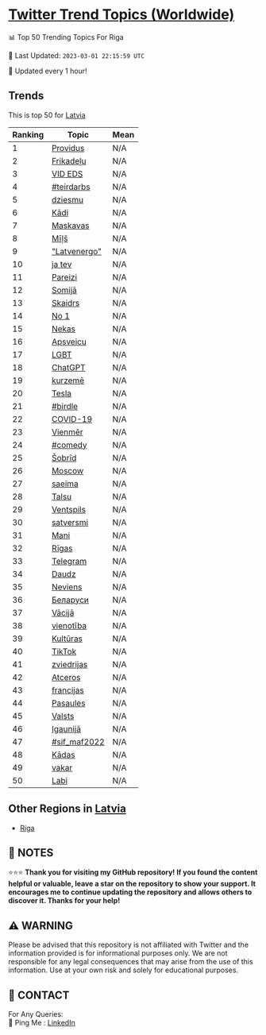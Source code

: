 [Twitter Trend Topics (Worldwide)](https://github.com/ErcinDedeoglu/Twitter-Trend-Topics)
==========


📊 Top 50 Trending Topics For Riga

📆 Last Updated: `2023-03-01 22:15:59 UTC`

🔧 Updated every 1 hour!


## Trends

This is top 50 for [Latvia](</Latvia>)

| Ranking | Topic | Mean |
| ------- | ------------ | ------------ |
| 1 | [Providus](http://twitter.com/search?q=Providus) | N/A |
| 2 | [Frikadeļu](http://twitter.com/search?q=Frikade%c4%bcu) | N/A |
| 3 | [VID EDS](http://twitter.com/search?q=VID+EDS) | N/A |
| 4 | [#teirdarbs](http://twitter.com/search?q=%23teirdarbs) | N/A |
| 5 | [dziesmu](http://twitter.com/search?q=dziesmu) | N/A |
| 6 | [Kādi](http://twitter.com/search?q=K%c4%81di) | N/A |
| 7 | [Maskavas](http://twitter.com/search?q=Maskavas) | N/A |
| 8 | [Mīļš](http://twitter.com/search?q=M%c4%ab%c4%bc%c5%a1) | N/A |
| 9 | ["Latvenergo"](http://twitter.com/search?q=%22Latvenergo%22) | N/A |
| 10 | [ja tev](http://twitter.com/search?q=ja+tev) | N/A |
| 11 | [Pareizi](http://twitter.com/search?q=Pareizi) | N/A |
| 12 | [Somijā](http://twitter.com/search?q=Somij%c4%81) | N/A |
| 13 | [Skaidrs](http://twitter.com/search?q=Skaidrs) | N/A |
| 14 | [No 1](http://twitter.com/search?q=No+1) | N/A |
| 15 | [Nekas](http://twitter.com/search?q=Nekas) | N/A |
| 16 | [Apsveicu](http://twitter.com/search?q=Apsveicu) | N/A |
| 17 | [LGBT](http://twitter.com/search?q=LGBT) | N/A |
| 18 | [ChatGPT](http://twitter.com/search?q=ChatGPT) | N/A |
| 19 | [kurzemē](http://twitter.com/search?q=kurzem%c4%93) | N/A |
| 20 | [Tesla](http://twitter.com/search?q=Tesla) | N/A |
| 21 | [#birdle](http://twitter.com/search?q=%23birdle) | N/A |
| 22 | [COVID-19](http://twitter.com/search?q=COVID-19) | N/A |
| 23 | [Vienmēr](http://twitter.com/search?q=Vienm%c4%93r) | N/A |
| 24 | [#comedy](http://twitter.com/search?q=%23comedy) | N/A |
| 25 | [Šobrīd](http://twitter.com/search?q=%c5%a0obr%c4%abd) | N/A |
| 26 | [Moscow](http://twitter.com/search?q=Moscow) | N/A |
| 27 | [saeima](http://twitter.com/search?q=saeima) | N/A |
| 28 | [Talsu](http://twitter.com/search?q=Talsu) | N/A |
| 29 | [Ventspils](http://twitter.com/search?q=Ventspils) | N/A |
| 30 | [satversmi](http://twitter.com/search?q=satversmi) | N/A |
| 31 | [Mani](http://twitter.com/search?q=Mani) | N/A |
| 32 | [Rīgas](http://twitter.com/search?q=R%c4%abgas) | N/A |
| 33 | [Telegram](http://twitter.com/search?q=Telegram) | N/A |
| 34 | [Daudz](http://twitter.com/search?q=Daudz) | N/A |
| 35 | [Neviens](http://twitter.com/search?q=Neviens) | N/A |
| 36 | [Беларуси](http://twitter.com/search?q=%d0%91%d0%b5%d0%bb%d0%b0%d1%80%d1%83%d1%81%d0%b8) | N/A |
| 37 | [Vācijā](http://twitter.com/search?q=V%c4%81cij%c4%81) | N/A |
| 38 | [vienotība](http://twitter.com/search?q=vienot%c4%abba) | N/A |
| 39 | [Kultūras](http://twitter.com/search?q=Kult%c5%abras) | N/A |
| 40 | [TikTok](http://twitter.com/search?q=TikTok) | N/A |
| 41 | [zviedrijas](http://twitter.com/search?q=zviedrijas) | N/A |
| 42 | [Atceros](http://twitter.com/search?q=Atceros) | N/A |
| 43 | [francijas](http://twitter.com/search?q=francijas) | N/A |
| 44 | [Pasaules](http://twitter.com/search?q=Pasaules) | N/A |
| 45 | [Valsts](http://twitter.com/search?q=Valsts) | N/A |
| 46 | [Igaunijā](http://twitter.com/search?q=Igaunij%c4%81) | N/A |
| 47 | [#sif_maf2022](http://twitter.com/search?q=%23sif_maf2022) | N/A |
| 48 | [Kādas](http://twitter.com/search?q=K%c4%81das) | N/A |
| 49 | [vakar](http://twitter.com/search?q=vakar) | N/A |
| 50 | [Labi](http://twitter.com/search?q=Labi) | N/A |



## Other Regions in [Latvia](</Latvia>)

* [Riga](</Latvia/Riga.md>)



## 📝 NOTES

⭐⭐⭐ **Thank you for visiting my GitHub repository! If you found the content helpful or valuable, leave a star on the repository to show your support. It encourages me to continue updating the repository and allows others to discover it. Thanks for your help!**


## ⚠️ WARNING

Please be advised that this repository is not affiliated with Twitter and the information provided is for informational purposes only. We are not responsible for any legal consequences that may arise from the use of this information. Use at your own risk and solely for educational purposes.


## 📨 CONTACT

 For Any Queries:  
            🏓 Ping Me : [LinkedIn](https://www.linkedin.com/in/ercindedeoglu/)
